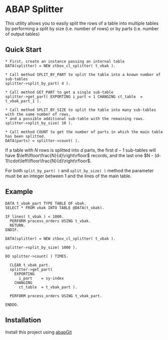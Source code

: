 # ABAP Splitter

This utility allows you to easily split the rows of a table into multiple tables by performing a split by size (i.e. number of rows) or by parts (i.e. number of output tables)

## Quick Start
```abap
* First, create an instance passing an internal table
DATA(splitter) = NEW ztbox_cl_splitter( t_vbak ).

* Call method SPLIT_BY_PART to split the table into a known number of sub-tables
splitter->split_by_part( 4 ).

* Call method GET_PART to get a single sub-table
splitter->get_part( EXPORTING i_part = 1 CHANGING ct_table  = t_vbak_part_1 ).

* Call method SPLIT_BY_SIZE to split the table into many sub-tables with the same number of rows, 
* and a possible additional sub-table with the remaining rows.
splitter->split_by_size( 10 ).

* Call method COUNT to get the number of parts in which the main table has been splitted.
DATA(parts) = splitter->count( ).
```

If a table with $N$ rows is splitted into $d$ parts, the first $d-1$ sub-tables will have $\left\lfloor\frac{N}{d}\right\rfloor$ records, and the last one $N - (d-1)\cdot\left\lfloor\frac{N}{d}\right\rfloor$.

For both `split_by_part( )` and `split_by_size( )` method the parameter must be an integer between 1 and the lines of the main table.

## Example
```abap
DATA t_vbak_part TYPE TABLE OF vbak.
SELECT * FROM vbak INTO TABLE @DATA(t_vbak).

IF lines( t_vbak ) < 1000.
  PERFORM process_orders USING t_vbak.
  RETURN.
ENDIF.

DATA(splitter) = NEW ztbox_cl_splitter( t_vbak ).

splitter->split_by_size( 1000 ).

DO splitter->count( ) TIMES.
  
  CLEAR t_vbak_part.
  splitter->get_part(
    EXPORTING
      i_part    = sy-index
    CHANGING
      ct_table  = t_vbak_part ).
      
  PERFORM process_orders USING t_vbak_part.

ENDDO.
```

## Installation
Install this project using [abapGit](https://abapgit.org/)
